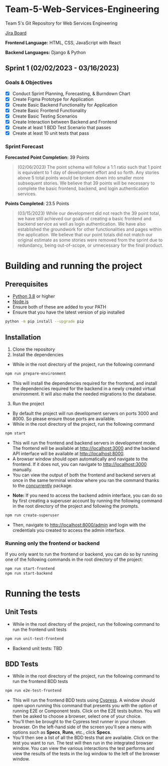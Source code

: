 # Team-5-Web-Services-Engineering
Team 5's Git Repository for Web Services Engineering

[Jira Board](https://teamfivewebservices.atlassian.net/jira/software/projects/T5WSE/boards/1)

**Frontend Language:** HTML, CSS, JavaScript with React

**Backend Languages:** Django & Python

## Sprint 1 (02/02/2023 - 03/16/2023)

### Goals & Objectives
- [x] Conduct Sprint Planning, Forecasting, & Burndown Chart
- [x] Create Figma Prototype for Application
- [x] Create Basic Backend Functionality for Application
- [x] Create Basic Frontend Functionality
- [x] Create Basic Testing Scenarios
- [x] Create Interaction between Backend and Frontend
- [x] Create at least 1 BDD Test Scenario that passes
- [x] Create at least 10 unit tests that pass

### Sprint Forecast
**Forecasted Point Completion:** 39 Points

>(02/06/2023) The point schema will follow a 1:1 ratio such that 1 point is equivalent to 1 day of development effort and so forth. Any stories above 5 total points would be broken down into smaller more subsequent stories. We believe that 39 points will be necessary to complete the basic frontend, backend, and login authentication services.

**Points Completed:** 23.5 Points

>(03/15/2023) While our development did not reach the 39 point total, we have still achieved our goals of creating a basic frontend and backend service as well as login authentication. We have also established the groundwork for other functionalities and pages within the application. We believe that our point totals did not match our original estimate as some stories were removed from the sprint due to redundancy, being out-of-scope, or unnecessary for the final product.

# Building and running the project
## Prerequisites
* [Python 3.8](https://www.python.org/downloads/) or higher
* [Node.js](https://nodejs.org/en/download/)
* Ensure both of these are added to your PATH
* Ensure that you have the latest version of pip installed
```bash
python -m pip install --upgrade pip
```

## Installation
1. Clone the repository
2. Install the dependencies
- While in the root directory of the project, run the following command
```bash
npm run prepare-environment
```
- This will install the dependencies required for the frontend, and install the dependencies required for the backend in a newly created virtual environment. It will also make the needed migrations to the database.
3. Run the project
- By default the project will run development servers on ports 3000 and 8000. So please ensure those ports are available.
- While in the root directory of the project, run the following command
```bash
npm start
```
- This will run the frontend and backend servers in development mode. The frontend will be available at [http://localhost:3000](http://localhost:3000) and the backend API interface will be available at [http://localhost:8000](http://localhost:8000).
- A browser window should open automatically and navigate to the frontend. If it does not, you can navigate to [http://localhost:3000](http://localhost:3000) manually.
- You can view the output of both the frontend and backend servers at once in the same terminal window where you ran the command thanks to the [concurrently](https://www.npmjs.com/package/concurrently) package.
* **Note:** If you need to access the backend admin interface, you can do so by first creating a superuser account by running the following command in the root directory of the project and following the prompts.
```bash
npm run create-superuser
```
* Then, navigate to [http://localhost:8000/admin](http://localhost:8000/admin) and login with the credentials you created to access the admin interface.

### Running only the frontend or backend
If you only want to run the frontend or backend, you can do so by running one of the following commands in the root directory of the project:
```bash
npm run start-frontend
npm run start-backend
```

# Running the tests
## Unit Tests
- While in the root directory of the project, run the following command to run the frontend unit tests
```bash
npm run unit-test-frontend
```
- Backend unit tests: TBD

## BDD Tests
- While in the root directory of the project, run the following command to run the frontend BDD tests
```bash
npm run e2e-test-frontend
```
- This will run the frontend BDD tests using [Cypress](https://www.cypress.io/). A window should open upon running this command that presents you with the option of running E2E or Component tests. Click on the E2E tests button. You will then be asked to choose a browser, select one of your choice.
- You'll then be brought to the Cypress test runner in your chosen browser. On the left-hand side of the screen you'll see a menu with options such as **Specs**, **Runs**, etc., click **Specs**.
- You'll then see a list of all the BDD tests that are available. Click on the test you want to run. The test will then run in the integrated browser window. You can view the various interactions the test performs and view the results of the tests in the log window to the left of the browser window.
